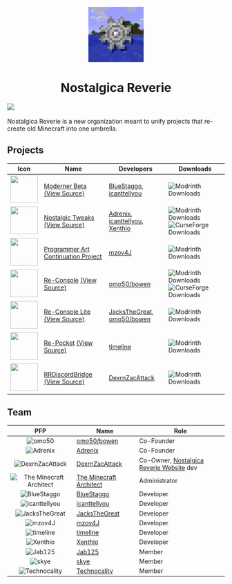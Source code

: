 <p align="center">
  <img src="/nr-logo.gif" width="128" height="128">
</p>
<h1 align="center">Nostalgica Reverie</h1>

[![](https://dcbadge.limes.pink/api/server/CJUAccGtVP)](https://discord.gg/CJUAccGtVP)

Nostalgica Reverie is a new organization meant to unify projects that re-create old Minecraft into one umbrella.

<!-- TODO: switch to our own source for mod icons once the site is setup -->
<!-- modrinth cdn sucks -->
## Projects
|                                                            Icon                                                            | Name                                                                                                                                                                                                      | Developers                                                                                                                    | Downloads                                                                                                                                                                                                      |
|:--------------------------------------------------------------------------------------------------------------------------:|-----------------------------------------------------------------------------------------------------------------------------------------------------------------------------------------------------------|-------------------------------------------------------------------------------------------------------------------------------|----------------------------------------------------------------------------------------------------------------------------------------------------------------------------------------------------------------|
| <img src="https://cdn.modrinth.com/data/xkrdwmh2/2e3085ec8eeeb9e31a2ed139ed75747bc6b0e961_96.webp" width="64" height="64"> | [Moderner Beta](https://modrinth.com/mod/moderner-beta) [(View Source)](https://github.com/Nostalgica-Reverie/Moderner-Beta)                                                                              | [BlueStaggo](https://github.com/BlueStaggo), [icanttellyou](https://github.com/forkiesassds)                                  | ![Modrinth Downloads](https://img.shields.io/modrinth/dt/moderner-beta?logo=Modrinth&label=Downloads)                                                                                                          |
| <img src="https://cdn.modrinth.com/data/l1rj36Ob/6a5f042dac48afe4c5734b804f3a0c3e51d98ba6_96.webp" width="64" height="64"> | [Nostalgic Tweaks](https://modrinth.com/mod/nostalgic-tweaks) [(View Source)](https://github.com/Nostalgica-Reverie/Nostalgic-Tweaks)                                                                     | [Adrenix](https://github.com/Adrenix), [icanttellyou](https://github.com/forkiesassds), [Xenthio](https://github.com/Xenthio) | ![Modrinth Downloads](https://img.shields.io/modrinth/dt/nostalgic-tweaks?logo=Modrinth&label=Downloads) ![CurseForge Downloads](https://img.shields.io/curseforge/dt/592465?logo=CurseForge&label=Downloads)  |
| <img src="https://cdn.modrinth.com/data/gx2HeuWD/3108b21566a4b164fb1098e215d0aac8b74e6ba8_96.webp" width="64" height="64"> | [Programmer Art Continuation Project](https://modrinth.com/resourcepack/pacp)                                                                                                                             | [mzov4J](https://github.com/mzovjen)                                                                                          | ![Modrinth Downloads](https://img.shields.io/modrinth/dt/pacp?logo=Modrinth&label=Downloads)                                                                                                                   |
| <img src="https://cdn.modrinth.com/data/g9O0WaGR/ddcf785514b663b5ad8fe00f248df567ce873f94_96.webp" width="64" height="64"> | [Re-Console](https://modrinth.com/modpack/legacy-minecraft) [(View Source)](https://github.com/Nostalgica-Reverie/Legacy-Modpack-Monorepository/tree/main/versions/vanilla/src/re-console)                | [omo50/bowen](https://github.com/omo50)                                                                                       | ![Modrinth Downloads](https://img.shields.io/modrinth/dt/legacy-minecraft?logo=Modrinth&label=Downloads) ![CurseForge Downloads](https://img.shields.io/curseforge/dt/1066411?logo=CurseForge&label=Downloads) |
| <img src="https://cdn.modrinth.com/data/i39v5M7t/c66a3b878466592882847100e72fa95a82bc6c2b_96.webp" width="64" height="64"> | [Re-Console Lite](https://modrinth.com/modpack/legacy-minecraft-lite) [(View Source)](https://github.com/Nostalgica-Reverie/Legacy-Modpack-Monorepository/tree/main/versions/vanilla/src/re-console-lite) | [JacksTheGreat](https://github.com/JacksTheGreat), [omo50/bowen](https://github.com/omo50)                                    | ![Modrinth Downloads](https://img.shields.io/modrinth/dt/legacy-minecraft-lite?logo=Modrinth&label=Downloads)                                                                                                  |
| <img src="https://cdn.modrinth.com/data/IdQ5rcLR/e1bda41f4859a3b07c65589d0786dfc082a5a9a7_96.webp" width="64" height="64"> | [Re-Pocket](https://modrinth.com/modpack/re-pocket) [(View Source)](https://github.com/Nostalgica-Reverie/Re-Pocket)                                                                                      | [timeline](https://github.com/2imeline)                                                                                       | ![Modrinth Downloads](https://img.shields.io/modrinth/dt/re-pocket?logo=Modrinth&label=Downloads)                                                                                                              |
| <img src="https://cdn.modrinth.com/data/qzP18qVX/d07a80063fcf855513107e4f29931f66ec92884c_96.webp" width="64" height="64"> | [RRDiscordBridge](https://modrinth.com/plugin/rrdiscordbridge) [(View Source)](https://github.com/DexrnZacAttack/RRDiscordBridge)                                                                         | [DexrnZacAttack](https://github.com/DexrnZacAttack)                                                                           | ![Modrinth Downloads](https://img.shields.io/modrinth/dt/RRDiscordBridge?logo=Modrinth&label=Downloads)                                                                                                        |

<!-- NOTE: I think that we should order mod devs by a-z -->

## Team
|                                                           PFP                                                            | Name                                                                | Role                                                                                      |
|:------------------------------------------------------------------------------------------------------------------------:|---------------------------------------------------------------------|-------------------------------------------------------------------------------------------|
|                              ![omo50](https://avatars.githubusercontent.com/omo50?size=64)                               | [omo50/bowen](https://github.com/omo50)                             | Co-Founder                                                                                |
|                            ![Adrenix](https://avatars.githubusercontent.com/Adrenix?size=64)                             | [Adrenix](https://github.com/Adrenix)                               | Co-Founder                                                                                |
|                     ![DexrnZacAttack](https://avatars.githubusercontent.com/DexrnZacAttack?size=64)                      | [DexrnZacAttack](https://github.com/DexrnZacAttack)                 | Co-Owner, [Nostalgica Reverie Website](https://github.com/Nostalgica-Reverie/Website) dev |
| <img src="https://avatars.githubusercontent.com/TheMinecraftArchitect?size=64" width="64" alt="The Minecraft Architect"> | [The Minecraft Architect](https://github.com/TheMinecraftArchitect) | Administrator                                                                             |
|                         ![BlueStaggo](https://avatars.githubusercontent.com/BlueStaggo?size=64)                          | [BlueStaggo](https://github.com/BlueStaggo)                         | Developer                                                                                 |
|           <img src="https://avatars.githubusercontent.com/forkiesassds?size=64" width="64" alt="icanttellyou">           | [icanttellyou](https://github.com/forkiesassds)                     | Developer                                                                                 |
|                      ![JacksTheGreat](https://avatars.githubusercontent.com/JacksTheGreat?size=64)                       | [JacksTheGreat](https://github.com/JacksTheGreat)                   | Developer                                                                                 |
|                             ![mzov4J](https://avatars.githubusercontent.com/mzovjen?size=64)                             | [mzov4J](https://github.com/mzovjen)                                | Developer                                                                                 |
|                           ![timeline](https://avatars.githubusercontent.com/2imeline?size=64)                            | [timeline](https://github.com/2imeline)                             | Developer                                                                                 |
|                            ![Xenthio](https://avatars.githubusercontent.com/Xenthio?size=64)                             | [Xenthio](https://github.com/Xenthio)                               | Developer                                                                                 |
|                 <img src="https://avatars.githubusercontent.com/Jab125?size=64" width="64" alt="Jab125">                 | [Jab125](https://github.com/Jab125)                                 | Member                                                                                    |
|                              ![skye](https://avatars.githubusercontent.com/kaer1a?size=64)                               | [skye](https://github.com/kaer1a)                                   | Member                                                                                    |
|           <img src="https://avatars.githubusercontent.com/Technocality?size=64" width="64" alt="Technocality">           | [Technocality](https://github.com/Technocality)                     | Member                                                                                    |
